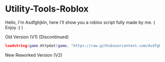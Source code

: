 # Utility-Tools-Roblox
Hello, I'm Asdfghjkln, here I'll show you a roblox script fully made by me. ( Enjoy :) )

Old Version (V1) (Discontinued)
```lua
loadstring(game.HttpGet(game, "https://raw.githubusercontent.com/Asdfghjkln77/Utility-Tools-Roblox/refs/heads/main/Old%20Version.lua"))()
```

New Reworked Version (V2)
```lua

```
